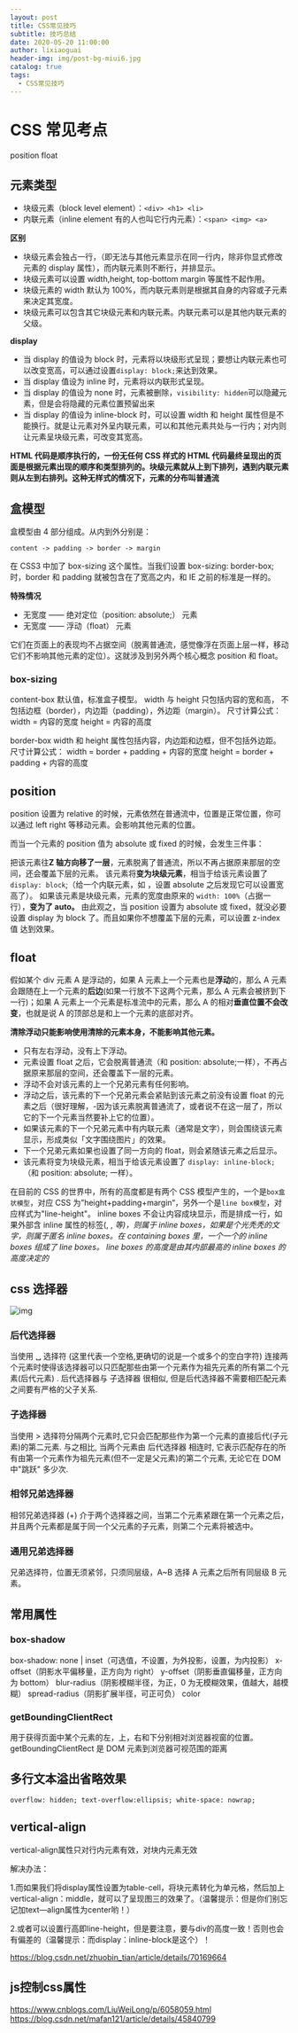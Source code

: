 ```yaml
---
layout: post
title: CSS常见技巧
subtitle: 技巧总结
date: 2020-05-20 11:00:00
author: lixiaoguai
header-img: img/post-bg-miui6.jpg
catalog: true
tags:
  - CSS常见技巧
---
```


# CSS 常见考点

position
float

## 元素类型

- 块级元素（block level element）：`<div> <h1> <li>`
- 内联元素（inline element 有的人也叫它行内元素）：`<span> <img> <a>`

**区别**

- 块级元素会独占一行，（即无法与其他元素显示在同一行内，除非你显式修改元素的 display 属性），而内联元素则不断行，并排显示。
- 块级元素可以设置 width,height, top-bottom margin 等属性不起作用。
- 块级元素的 width 默认为 100%，而内联元素则是根据其自身的内容或子元素来决定其宽度。
- 块级元素可以包含其它块级元素和内联元素。内联元素可以是其他内联元素的父级。

**display**

- 当 display 的值设为 block 时，元素将以块级形式呈现；要想让内联元素也可以改变宽高，可以通过设置`display: block;`来达到效果。
- 当 display 值设为 inline 时，元素将以内联形式呈现。
- 当 display 的值设为 none 时，元素被删除，`visibility: hidden`可以隐藏元素，但是会将隐藏的元素位置预留出来
- 当 display 的值设为 inline-block 时，可以设置 width 和 height 属性但是不能换行。就是让元素对外呈内联元素，可以和其他元素共处与一行内；对内则让元素呈块级元素，可改变其宽高。

**HTML 代码是顺序执行的，一份无任何 CSS 样式的 HTML 代码最终呈现出的页面是根据元素出现的顺序和类型排列的。块级元素就从上到下排列，遇到内联元素则从左到右排列。这种无样式的情况下，元素的分布叫普通流**

## 盒模型

盒模型由 4 部分组成。从内到外分别是：

`content -> padding -> border -> margin`

在 CSS3 中加了 box-sizing 这个属性。当我们设置 box-sizing: border-box;时，border 和 padding 就被包含在了宽高之内，和 IE 之前的标准是一样的。

**特殊情况**

- 无宽度 —— 绝对定位（position: absolute;） 元素
- 无宽度 —— 浮动（float） 元素

它们在页面上的表现均不占据空间（脱离普通流，感觉像浮在页面上层一样，移动它们不影响其他元素的定位）。这就涉及到另外两个核心概念 position 和 float。

### box-sizing

content-box
默认值，标准盒子模型。 width 与 height 只包括内容的宽和高， 不包括边框（border），内边距（padding），外边距（margin）。
尺寸计算公式：
width = 内容的宽度
height = 内容的高度

border-box
width 和 height 属性包括内容，内边距和边框，但不包括外边距。
尺寸计算公式：
width = border + padding + 内容的宽度
height = border + padding + 内容的高度

## position

position 设置为 relative 的时候，元素依然在普通流中，位置是正常位置，你可以通过 left right 等移动元素。会影响其他元素的位置。

而当一个元素的 position 值为 absolute 或 fixed 的时候，会发生三件事：

把该元素往**Z 轴方向移了一层**，元素脱离了普通流，所以不再占据原来那层的空间，还会覆盖下层的元素。
该元素将**变为块级元素**，相当于给该元素设置了 `display: block`;（给一个内联元素，如 <span> ，设置 absolute 之后发现它可以设置宽高了）。
如果该元素是块级元素，元素的宽度由原来的 `width: 100%`（占据一行），**变为了 auto。**
由此观之，当 position 设置为 absolute 或 fixed，就没必要设置 display 为 block 了。而且如果你不想覆盖下层的元素，可以设置 z-index 值 达到效果。

## float

假如某个 div 元素 A 是浮动的，如果 A 元素上一个元素也是**浮动**的，那么 A 元素会跟随在上一个元素的**后边**(如果一行放不下这两个元素，那么 A 元素会被挤到下一行)；如果 A 元素上一个元素是标准流中的元素，那么 A 的相对**垂直位置不会改变**，也就是说 A 的顶部总是和上一个元素的底部对齐。

**清除浮动只能影响使用清除的元素本身，不能影响其他元素。**

- 只有左右浮动，没有上下浮动。
- 元素设置 float 之后，它会脱离普通流（和 position: absolute;一样），不再占据原来那层的空间，还会覆盖下一层的元素。
- 浮动不会对该元素的上一个兄弟元素有任何影响。
- 浮动之后，该元素的下一个兄弟元素会紧贴到该元素之前没有设置 float 的元素之后（很好理解，-因为该元素脱离普通流了，或者说不在这一层了，所以它的下一个元素当然要补上它的位置）。
- 如果该元素的下一个兄弟元素中有内联元素（通常是文字），则会围绕该元素显示，形成类似「文字围绕图片」的效果。
- 下一个兄弟元素如果也设置了同一方向的 float，则会紧随该元素之后显示。
- 该元素将变为块级元素，相当于给该元素设置了 `display: inline-block;`（和 position: absolute; 一样）。

在目前的 CSS 的世界中，所有的高度都是有两个 CSS 模型产生的，一个是`box盒状模型`，对应 CSS 为”height+padding+margin“，另外一个是`line box模型`，对应样式为"line-height"。
inline boxes 不会让内容成块显示，而是排成一行，如果外部含 inline 属性的标签(<span>, <a>, <cite>等)，则属于 inline boxes，如果是个光秃秃的文字，则属于匿名 inline boxes。在 containing boxes 里，一个一个的 inline boxes 组成了 line boxes。
line boxes 的高度是由其内部最高的 inline boxes 的高度决定的

## css 选择器

![img](img/css选择器.png)

### 后代选择器

当使用 ␣ 选择符 (这里代表一个空格,更确切的说是一个或多个的空白字符) 连接两个元素时使得该选择器可以只匹配那些由第一个元素作为祖先元素的所有第二个元素(后代元素) . 后代选择器与 子选择器 很相似, 但是后代选择器不需要相匹配元素之间要有严格的父子关系.

### 子选择器

当使用 > 选择符分隔两个元素时,它只会匹配那些作为第一个元素的直接后代(子元素)的第二元素. 与之相比, 当两个元素由 后代选择器 相连时, 它表示匹配存在的所有由第一个元素作为祖先元素(但不一定是父元素)的第二个元素, 无论它在 DOM 中"跳跃" 多少次.

### 相邻兄弟选择器

相邻兄弟选择器 (+) 介于两个选择器之间，当第二个元素紧跟在第一个元素之后，并且两个元素都是属于同一个父元素的子元素，则第二个元素将被选中。

### 通用兄弟选择器

兄弟选择符，位置无须紧邻，只须同层级，A~B 选择 A 元素之后所有同层级 B 元素。

## 常用属性

### box-shadow

box-shadow: none | inset（可选值，不设置，为外投影，设置，为内投影） x-offset（阴影水平偏移量，正方向为 right） y-offset（阴影垂直偏移量，正方向为 bottom） blur-radius（阴影模糊半径，为正，0 为无模糊效果，值越大，越模糊） spread-radius（阴影扩展半径，可正可负） color

### getBoundingClientRect

用于获得页面中某个元素的左，上，右和下分别相对浏览器视窗的位置。getBoundingClientRect 是 DOM 元素到浏览器可视范围的距离

## 多行文本溢出省略效果

```overflow: hidden; text-overflow:ellipsis; white-space: nowrap;```

## vertical-align

vertical-align属性只对行内元素有效，对块内元素无效

解决办法：

1.而如果我们将display属性设置为table-cell，将块元素转化为单元格，然后加上vertical-align：middle，就可以了呈现图三的效果了。（温馨提示：但是你们别忘记加text—align属性为center哟！）

2.或者可以设置行高即line-height，但是要注意，要与div的高度一致！否则也会有偏差的（温馨提示：而display：inline-block是这个）！

https://blog.csdn.net/zhuobin_tian/article/details/70169664

## js控制css属性

https://www.cnblogs.com/LiuWeiLong/p/6058059.html
https://blog.csdn.net/mafan121/article/details/45840799
